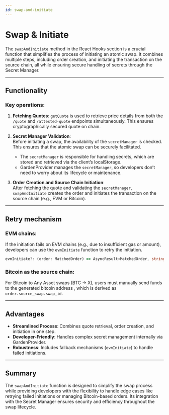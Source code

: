 ```yaml
---
id: swap-and-initiate
---
```


# Swap & Initiate

The `swapAndInitiate` method in the React Hooks section is a crucial function that simplifies the process of initiating an atomic swap. It combines multiple steps, including order creation, and initiating the transaction on the source chain, all while ensuring secure handling of secrets through the Secret Manager.

---

## Functionality

### Key operations:
1. **Fetching Quotes**:
   `getQuote` is used to retrieve price details from both the `/quote` and `/attested-quote` endpoints simultaneously. This ensures cryptographically secured quote on chain.

2. **Secret Manager Validation**:  
   Before initiating a swap, the availability of the `secretManager` is checked. This ensures that the atomic swap can be securely facilitated.  
   - The `secretManager` is responsible for handling secrets, which are stored and retrieved via the client’s localStorage.  
   - GardenProvider manages the `secretManager`, so developers don’t need to worry about its lifecycle or maintenance.

3. **Order Creation and Source Chain Initiation**:  
   After fetching the quote and validating the `secretManager`, `swapAndInitiate` creates the order and initiates the transaction on the source chain (e.g., EVM or Bitcoin).

---

## Retry mechanism

### EVM chains:  
If the initiation fails on EVM chains (e.g., due to insufficient gas or amount), developers can use the `evmInitiate` function to retry the initiation.  
```ts
evmInitiate?: (order: MatchedOrder) => AsyncResult<MatchedOrder, string>;
```

### Bitcoin as the source chain:  
For Bitcoin to Any Asset swaps (BTC -> X), users must manually send funds to the generated bitcoin address , which is derived as `order.source_swap.swap_id`.

---

## Advantages
- **Streamlined Process**: Combines quote retrieval, order creation, and initiation in one step.
- **Developer-Friendly**: Handles complex secret management internally via GardenProvider.
- **Robustness**: Includes fallback mechanisms (`evmInitiate`) to handle failed initiations.

---

## Summary
The `swapAndInitiate` function is designed to simplify the swap process while providing developers with the flexibility to handle edge cases like retrying failed initiations or managing Bitcoin-based orders. Its integration with the Secret Manager ensures security and efficiency throughout the swap lifecycle.
